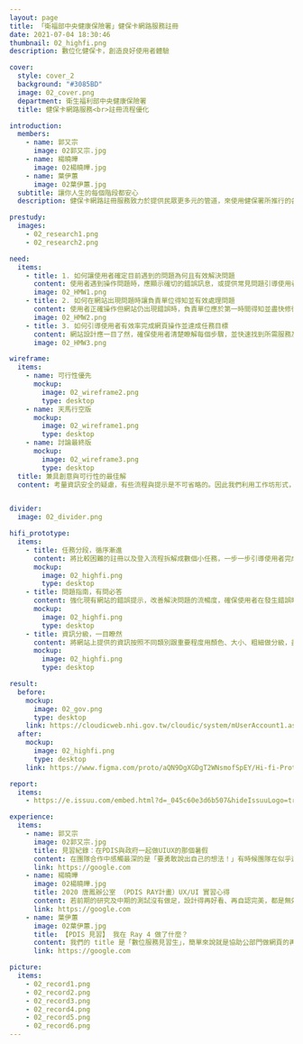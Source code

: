 ```yaml
---
layout: page
title: 「衛福部中央健康保險署」健保卡網路服務註冊
date: 2021-07-04 18:30:46
thumbnail: 02_highfi.png
description: 數位化健保卡，創造良好使用者體驗

cover:
  style: cover_2
  background: "#3085BD"
  image: 02_cover.png
  department: 衛生福利部中央健康保險署
  title: 健保卡網路服務<br>註冊流程優化

introduction:
  members:
    - name: 郭又宗
      image: 02郭又宗.jpg
    - name: 楊曉曄
      image: 02楊曉曄.jpg
    - name: 葉伊蕙
      image: 02葉伊蕙.jpg
  subtitle: 讓你人生的每個階段都安心
  description: 健保卡網路註冊服務致力於提供民眾更多元的管道，來使用健保署所推行的各種數位服務。前期研究發現，部分使用者會在註冊的環節卡關，最後甚至放棄註冊。因此團隊與健保署一同合作並確立目標 ，希望在確保資訊安全的情況下，協助使用者完成註冊。

prestudy:
  images:
    - 02_research1.png
    - 02_research2.png

need:
  items:
    - title: 1. 如何讓使用者確定目前遇到的問題為何且有效解決問題
      content: 使用者遇到操作問題時，應顯示確切的錯誤訊息，或提供常見問題引導使用者正確操作。
      image: 02_HMW1.png
    - title: 2. 如何在網站出現問題時讓負責單位得知並有效處理問題
      content: 使用者正確操作但網站仍出現錯誤時，負責單位應於第一時間得知並盡快修復問題，避免使用者無法操作。
      image: 02_HMW2.png
    - title: 3. 如何引導使用者有效率完成網頁操作並達成任務目標
      content: 網站設計應一目了然，確保使用者清楚瞭解每個步驟，並快速找到所需服務及功能。
      image: 02_HMW3.png

wireframe:
  items:
    - name: 可行性優先
      mockup:
        image: 02_wireframe2.png
        type: desktop
    - name: 天馬行空版
      mockup:
        image: 02_wireframe1.png
        type: desktop
    - name: 討論最終版
      mockup:
        image: 02_wireframe3.png
        type: desktop
  title: 兼具創意與可行性的最佳解
  content: 考量資訊安全的疑慮，有些流程與提示是不可省略的。因此我們利用工作坊形式，將以可行性為優先的版本與天馬行空版結合，確保我們能夠在不影響資訊安全的狀況下，排除使用者在技術上遇到的問題，並改善新版網站的使用者體驗。


divider:
  image: 02_divider.png

hifi_prototype:
  items:
    - title: 任務分段，循序漸進
      content: 將比較困難的註冊以及登入流程拆解成數個小任務，一步一步引導使用者完成，也確保沒有漏掉任何一個步驟。同時附上流程圖顯示使用者目前正在進行的階段，以及後面會出現的任務。
      mockup:
        image: 02_highfi.png
        type: desktop
    - title: 問題指南，有問必答
      content: 強化現有網站的錯誤提示，改善解決問題的流暢度，確保使用者在發生錯誤時能夠知道目前遇到的問題是什麼，並即時獲得解答。
      mockup:
        image: 02_highfi.png
        type: desktop
    - title: 資訊分級，一目瞭然
      content: 將網站上提供的資訊按照不同類別跟重要程度用顏色、大小、粗細做分級，盡可能減少使用者搜尋目標資訊花費的時間。
      mockup:
        image: 02_highfi.png
        type: desktop

result:
  before:
    mockup:
      image: 02_gov.png
      type: desktop
    link: https://cloudicweb.nhi.gov.tw/cloudic/system/mUserAccount1.aspx
  after: 
    mockup:
      image: 02_highfi.png
      type: desktop
    link: https://www.figma.com/proto/aQN9DgXGDgT2WNsmofSpEY/Hi-fi-Prototype?page-id=264%3A3848&node-id=264%3A5285&viewport=308%2C48%2C0.18&scaling=contain&starting-point-node-id=264%3A3849

report:
  items: 
    - https://e.issuu.com/embed.html?d=_045c60e3d6b507&hideIssuuLogo=true&pageLayout=singlePage&u=pdis.tw

experience:
  items:
    - name: 郭又宗
      image: 02郭又宗.jpg
      title: 見習紀錄：在PDIS與政府一起做UIUX的那個暑假
      content: 在團隊合作中感觸最深的是「要勇敢說出自己的想法！」有時候團隊在似乎達成共識的情況下，為了不打亂當前的進度，即使心裡有些可能不錯的想法也會不敢提出；但在這次見習中，偶爾大膽地分享意見後，會發現有時候是能促進大家更進一步討論的！這不是要鼓勵大家一直提意見讓團隊偏離航道，而是能適時地說出想法，誰知道其實也有其他夥伴有一樣的感覺，只是沒有提出來呢？😉
      link: https://google.com
    - name: 楊曉曄
      image: 02楊曉曄.jpg
      title: 2020 唐鳳辦公室 （PDIS RAY計畫）UX/UI 實習心得
      content: 若前期的研究及中期的測試沒有做足，設計得再好看、再自認完美，都是無效的，因為使用者經驗設計的宗旨就是要納入使用者的聲音，而非設計師們關起門來主觀地設計。乍聽之下是理所當然之事，其實實際下去做的時候才會發現在設計環節中非常容易陷入「設計師中心」的思維，設計師必須一再地提醒自己：<br>這個真的是使用者要的嗎？根據在哪？還是僅為自己的臆測？
      link: https://google.com
    - name: 葉伊蕙
      image: 02葉伊蕙.jpg
      title: 【PDIS 見習】 我在 Ray 4 做了什麼？
      content: 我們的 title 是「數位服務見習生」，簡單來說就是協助公部門做網頁的再設計，這個見習真的讓我從 0 到 1 完完整整走過一個再設計的流程，如果是對 UIUX 有興趣的人我真心大推！
      link: https://google.com

picture:
  items:
    - 02_record1.png
    - 02_record2.png
    - 02_record3.png
    - 02_record4.png
    - 02_record5.png
    - 02_record6.png
---
```

